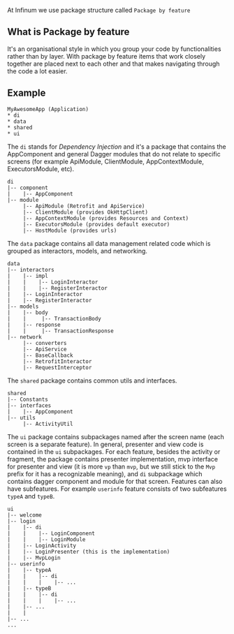 At Infinum we use package structure called `Package by feature`

## What is Package by feature
It's an organisational style in which you group your code by functionalities rather than by layer. With package by feature items that work closely together are placed next to each other and that makes navigating through the code a lot easier.

## Example  

```
MyAwesomeApp (Application)
* di
* data
* shared
* ui
```

The `di` stands for *Dependency Injection* and it's a package that contains the AppComponent and general Dagger modules that do not relate to specific screens (for example ApiModule, ClientModule, AppContextModule, ExecutorsModule, etc).

```
di
|-- component
|    |-- AppComponent
|-- module
     |-- ApiModule (Retrofit and ApiService)
     |-- ClientModule (provides OkHttpClient)
     |-- AppContextModule (provides Resources and Context)
     |-- ExecutorsModule (provides default executor)
     |-- HostModule (provides urls)

```

The `data` package contains all data management related code which is grouped as interactors, models, and networking.

```
data
|-- interactors
|    |-- impl
|    |    |-- LoginInteractor
|    |    |-- RegisterInteractor
|    |-- LoginInteractor
|    |-- RegisterInteractor
|-- models
|    |-- body
|    |     |-- TransactionBody
|    |-- response
|    |     |-- TransactionResponse
|-- network
     |-- converters
     |-- ApiService
     |-- BaseCallback
     |-- RetrofitInteractor
     |-- RequestInterceptor
```

The `shared` package contains common utils and interfaces.

```
shared
|-- Constants
|-- interfaces
|    |-- AppComponent
|-- utils
     |-- ActivityUtil
```

The `ui` package contains subpackages named after the screen name (each screen is a separate feature). In general, presenter and view code is contained in the `ui` subpackages. For each feature, besides the activity or fragment, the package contains presenter implementation, mvp interface for presenter and view (it is more `vp` than `mvp`, but we still stick to the `Mvp` prefix for it has a recognizable meaning), and `di` subpackage which contains dagger component and module for that screen. Features can also have subfeatures. For example `userinfo` feature consists of two subfeatures `typeA` and `typeB`.

```
ui
|-- welcome
|-- login
|    |-- di
|    |    |-- LoginComponent
|    |    |-- LoginModule
|    |-- LoginActivity
|    |-- LoginPresenter (this is the implementation)
|    |-- MvpLogin
|-- userinfo
|    |-- typeA
|    |    |-- di
|    |    |    |-- ...
|    |-- typeB
|    |    |-- di
|    |    |    |-- ...
|    |-- ...
|    |  
|-- ...
...
```
